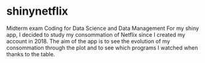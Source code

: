 # shinynetflix
Midterm exam Coding for Data Science and Data Management
For my shiny app, I decided to study my consommation of Netflix since I created my account in 2018. The aim of the app is to see the evolution of my consommation through the plot and to see which programs I watched when thanks to the table. 
